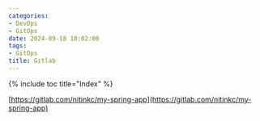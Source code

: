 ```yaml
---
categories:
- DevOps
- GitOps
date: 2024-09-18 18:02:00
tags:
- GitOps
title: Gitlab
---
```


{% include toc title="Index" %}

[https://gitlab.com/nitinkc/my-spring-app](https://gitlab.com/nitinkc/my-spring-app)